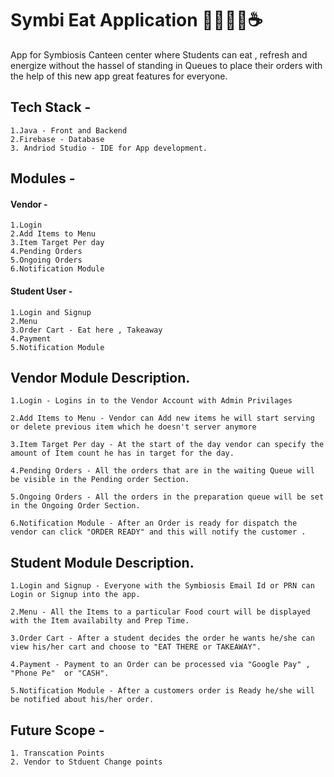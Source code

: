 # Symbi Eat Application 🌯🥣🍉🍌☕
App for Symbiosis Canteen center where Students can eat , refresh and energize without the hassel of standing in Queues to place their orders with the help of this new app great features for everyone.

## Tech Stack -
```
1.Java - Front and Backend
2.Firebase - Database
3. Andriod Studio - IDE for App development.
```

## Modules -

#### Vendor -
```
1.Login
2.Add Items to Menu  
3.Item Target Per day  
4.Pending Orders        
5.Ongoing Orders     
6.Notification Module
```

#### Student User -
```
1.Login and Signup
2.Menu
3.Order Cart - Eat here , Takeaway
4.Payment
5.Notification Module
```

## Vendor Module Description.
```
1.Login - Logins in to the Vendor Account with Admin Privilages

2.Add Items to Menu - Vendor can Add new items he will start serving or delete previous item which he doesn't server anymore 

3.Item Target Per day - At the start of the day vendor can specify the amount of Item count he has in target for the day.

4.Pending Orders - All the orders that are in the waiting Queue will be visible in the Pending order Section.

5.Ongoing Orders - All the orders in the preparation queue will be set in the Ongoing Order Section.

6.Notification Module - After an Order is ready for dispatch the vendor can click "ORDER READY" and this will notify the customer .
```

## Student Module Description.
```
1.Login and Signup - Everyone with the Symbiosis Email Id or PRN can Login or Signup into the app.

2.Menu - All the Items to a particular Food court will be displayed with the Item availabilty and Prep Time.

3.Order Cart - After a student decides the order he wants he/she can view his/her cart and choose to "EAT THERE or TAKEAWAY".

4.Payment - Payment to an Order can be processed via "Google Pay" , "Phone Pe"  or "CASH". 

5.Notification Module - After a customers order is Ready he/she will be notified about his/her order.
```


## Future Scope - 
```
1. Transcation Points
2. Vendor to Stduent Change points
```


